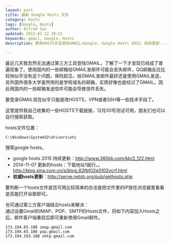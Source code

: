 ```yaml
---
layout: post
title: 最新 Google Hosts 文件
category: hosts
tags: [Google, Hosts]
author: Alfred Sun
updated: 2015-01-12 20:51
keywords: gmail, Google, Hosts
description: 更改HOSTS方法登陆GMAIL/Google, Google Hosts 2015，持续更新...

---
```


最近几天我忽然无法通过第三方工具登陆GMAIL，了解了一下才发现已经成了普遍现象了。使用国内的一些邮箱给GMAIL发邮件可能会丢失邮件，QQ邮箱反应比较快似乎没有这个问题，保险起见，给GMAIL发邮件最好还是使用GMAIL发送，另外国外很多大学虽然用的是学校域名的邮箱，实质好像也是经过了GMAIL，因此用国内的一些邮箱发送信件可能会导致信件丢失。

要登录GMAIL现在似乎只能是改HOSTS，VPN或者SSH等一些技术手段了。

这里提供我自己收集的一些HOSTS下载链接，12月30号测试可用，朋友们也可以自行搜索获取。

<!--more-->

hosts文件位置：

	C:\Windows\System32\drivers\etc

搜索google hosts。

- google hosts 2015 持续更新：http://www.360kb.com/kb/2_122.html   
- 2014-11-07 更新的hosts：下载地址1就行。。   
http://blog.sina.com.cn/s/blog_62fbf02e0102vcrf.html
- **权威hosts更新**：http://serve.netsh.org/pub/gethosts.php

要判断一个hosts文件是否可用比较简单的办法是把文件里的IP放在浏览器里看看是否能打开谷歌即可。

也可通过第三方客户端结合hosts来解决：   
通过设置Gmail的IMAP、POP、SMTP的Hosts文件，将如下内容加入Hosts之后，邮件客户端重启后即可重新使用Gmail邮件。

	173.194.65.108 imap.gmail.com
	173.194.65.108 pop.gmail.com
	173.194.193.108 smtp.gmail.com

